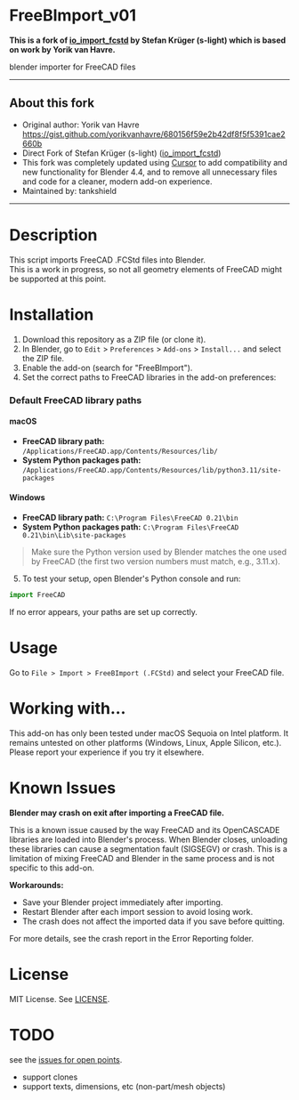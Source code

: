 <!--lint disable list-item-indent-->
<!--lint disable list-item-bullet-indent-->

# FreeBImport_v01

**This is a fork of [io_import_fcstd](https://github.com/s-light/io_import_fcstd) by Stefan Krüger (s-light) which is based on work by Yorik van Havre.**

blender importer for FreeCAD files

---

## About this fork

- Original author: Yorik van Havre https://gist.github.com/yorikvanhavre/680156f59e2b42df8f5f5391cae2660b
- Direct Fork of Stefan Krüger (s-light) ([io_import_fcstd](https://github.com/s-light/io_import_fcstd))
- This fork was completely updated using [Cursor](https://www.cursor.so/) to add compatibility and new functionality for Blender 4.4, and to remove all unnecessary files and code for a cleaner, modern add-on experience.
- Maintained by: tankshield

---

# Description

This script imports FreeCAD .FCStd files into Blender.  
This is a work in progress, so not all geometry elements of FreeCAD might be supported at this point.

# Installation

1. Download this repository as a ZIP file (or clone it).
2. In Blender, go to `Edit` > `Preferences` > `Add-ons` > `Install...` and select the ZIP file.
3. Enable the add-on (search for "FreeBImport").
4. Set the correct paths to FreeCAD libraries in the add-on preferences:

### Default FreeCAD library paths

#### macOS
- **FreeCAD library path:**
  `/Applications/FreeCAD.app/Contents/Resources/lib/`
- **System Python packages path:**
  `/Applications/FreeCAD.app/Contents/Resources/lib/python3.11/site-packages`

#### Windows
- **FreeCAD library path:**
  `C:\Program Files\FreeCAD 0.21\bin`
- **System Python packages path:**
  `C:\Program Files\FreeCAD 0.21\bin\Lib\site-packages`

> Make sure the Python version used by Blender matches the one used by FreeCAD (the first two version numbers must match, e.g., 3.11.x).

5. To test your setup, open Blender's Python console and run:

```python
import FreeCAD
```
If no error appears, your paths are set up correctly.

# Usage

Go to `File > Import > FreeBImport (.FCStd)` and select your FreeCAD file.

# Working with...
This add-on has only been tested under macOS Sequoia on Intel platform. It remains untested on other platforms (Windows, Linux, Apple Silicon, etc.). Please report your experience if you try it elsewhere.

# Known Issues

**Blender may crash on exit after importing a FreeCAD file.**

This is a known issue caused by the way FreeCAD and its OpenCASCADE libraries are loaded into Blender's process. When Blender closes, unloading these libraries can cause a segmentation fault (SIGSEGV) or crash. This is a limitation of mixing FreeCAD and Blender in the same process and is not specific to this add-on.

**Workarounds:**
- Save your Blender project immediately after importing.
- Restart Blender after each import session to avoid losing work.
- The crash does not affect the imported data if you save before quitting.

For more details, see the crash report in the Error Reporting folder.

# License
MIT License. See [LICENSE](./LICENSE).

# TODO
see the [issues for open points](https://github.com/s-light/io_import_fcstd/issues).

- support clones
- support texts, dimensions, etc (non-part/mesh objects)
